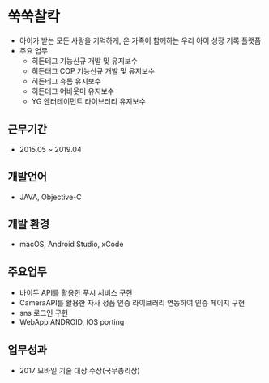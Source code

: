 # 쑥쑥찰칵
- 아이가 받는 모든 사랑을 기억하게, 온 가족이 함께하는 우리 아이 성장 기록 플랫폼
- 주요 업무
  - 히든테그 기능신규 개발 및 유지보수
  - 히든태그 COP 기능신규 개발 및 유지보수
  - 히든테그 휴롬 유지보수
  - 히든테그 어바웃미 유지보수
  - YG 엔터테이먼트 라이브러리 유지보수

## 근무기간
- 2015.05 ~ 2019.04

## 개발언어
- JAVA, Objective-C

## 개발 환경
- macOS, Android Studio, xCode

## 주요업무
- 바이두 API를 활용한 푸시 서비스 구현
- CameraAPI를 활용한 자사 정품 인증 라이브러리 연동하여 인증 페이지 구현
- sns 로그인 구현
- WebApp ANDROID, IOS porting

## 업무성과
 - 2017 모바일 기술 대상 수상(국무총리상)
